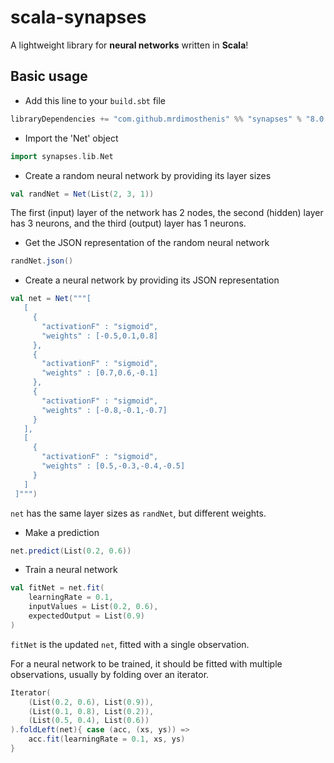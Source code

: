 # scala-synapses

A lightweight library for **neural networks** written in **Scala**!

## Basic usage

* Add this line to your `build.sbt` file

```scala
libraryDependencies += "com.github.mrdimosthenis" %% "synapses" % "8.0.0-RC3"
```

* Import the 'Net' object

```scala mdoc
import synapses.lib.Net
```

* Create a random neural network by providing its layer sizes

```scala mdoc
val randNet = Net(List(2, 3, 1))
```

The first (input) layer of the network has 2 nodes,
the second (hidden) layer has 3 neurons,
and the third (output) layer has 1 neurons.

* Get the JSON representation of the random neural network

```scala mdoc
randNet.json()
```

* Create a neural network by providing its JSON representation

```scala mdoc
val net = Net("""[
   [
     {
       "activationF" : "sigmoid",
       "weights" : [-0.5,0.1,0.8]
     },
     {
       "activationF" : "sigmoid",
       "weights" : [0.7,0.6,-0.1]
     },
     {
       "activationF" : "sigmoid",
       "weights" : [-0.8,-0.1,-0.7]
     }
   ],
   [
     {
       "activationF" : "sigmoid",
       "weights" : [0.5,-0.3,-0.4,-0.5]
     }
   ]
 ]""")
```

`net` has the same layer sizes as `randNet`, but different weights.

* Make a prediction

```scala mdoc
net.predict(List(0.2, 0.6))
```

* Train a neural network

```scala mdoc
val fitNet = net.fit(
    learningRate = 0.1,
    inputValues = List(0.2, 0.6),
    expectedOutput = List(0.9)
)
```

`fitNet` is the updated `net`, fitted with a single observation.

For a neural network to be trained, it should be fitted with multiple observations,
usually by folding over an iterator.

```scala mdoc
Iterator(
    (List(0.2, 0.6), List(0.9)),
    (List(0.1, 0.8), List(0.2)),
    (List(0.5, 0.4), List(0.6))
).foldLeft(net){ case (acc, (xs, ys)) =>
    acc.fit(learningRate = 0.1, xs, ys)
}
```

